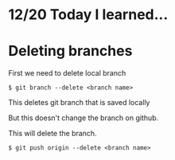 # 12/20 Today I learned...

# Deleting branches

First we need to delete local branch

```
$ git branch --delete <branch name>
```

This deletes git branch that is saved locally

But this doesn't change the branch on github.


This will delete the branch.

```
$ git push origin --delete <branch name>
```
